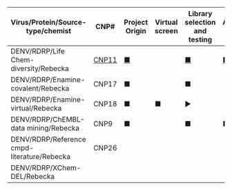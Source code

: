 |Virus/Protein/Source-type/chemist|CNP#|Project Origin|Virtual screen|Library selection and testing|Additional testing|Expansion set|Bio result of expansion|Hit to lead|lead optimization|Pre-clinical|IND|Clinical trials|NDA|publications|
 |------------- |------------- |------------- |------------- |------------- |------------- |------------- |------------- |------------- |------------- |------------- |------------- |------------- |------------- |------------- |
|DENV/RDRP/Life Chem-diversity/Rebecka|[CNP11](https://github.com/StructuralGenomicsConsortium/CNP11-DENVRdrp-LifeChem)|[■](https://github.com/StructuralGenomicsConsortium/CNP11-DENVRdrp-LifeChem/wiki/Origins-of-this-Project)||[■](https://github.com/StructuralGenomicsConsortium/CNP11-DENVRdrp-LifeChem/wiki/The-Story-So-Far#library-selection-and-initial-hits-identification)|[■](https://github.com/StructuralGenomicsConsortium/CNP11-DENVRdrp-LifeChem/wiki/The-Story-So-Far#additional-testing)|[■](https://github.com/StructuralGenomicsConsortium/CNP11-DENVRdrp-LifeChem/wiki/The-Story-So-Far#expansion-set-1)|[▶️](https://github.com/StructuralGenomicsConsortium/CNP11-DENVRdrp-LifeChem/wiki/The-Story-So-Far#results-from-ra-2923-expansion)|||||||
|DENV/RDRP/Enamine-covalent/Rebecka|CNP17|■||■||▢||||||||
|DENV/RDRP/Enamine-virtual/Rebecka|CNP18|■|■|▶️||||||||||
|DENV/RDRP/ChEMBL-data mining/Rebecka|CNP9|■||■|■|■||||||||
|DENV/RDRP/Reference cmpd-literature/Rebecka|CNP26|||||||||||||
|DENV/RDRP/XChem-DEL/Rebecka||||||||||||||

